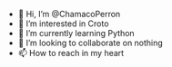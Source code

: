 - 👋 Hi, I’m @ChamacoPerron
- 👀 I’m interested in Croto
- 🌱 I’m currently learning Python
- 💞️ I’m looking to collaborate on nothing
- 📫 How to reach in my heart
<!---
ChamacoPerron/ChamacoPerron is a ✨ special ✨ repository because its `README.md` (this file) appears on your GitHub profile.
You can click the Preview link to take a look at your changes.
--->
